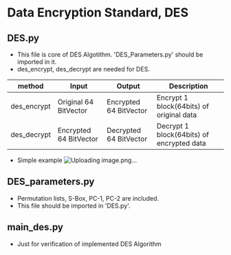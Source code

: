 # Data Encryption Standard, DES

## DES.py
 - This file is core of DES Algotithm. 'DES_Parameters.py' should be imported in it.
 - des_encrypt, des_decrypt are needed for DES.

 |method|Input|Output|Description|
 |-------|-----|-----|---------|
 |des_encrypt|Original 64 BitVector|Encrypted 64 BitVector|Encrypt 1 block(64bits) of original data|
 |des_decrypt|Encrypted 64 BitVector|Decrypted 64 BitVector|Decrypt 1 block(64bits) of encrypted data|
 
 - Simple example
   ![Uploading image.png…]()

## DES_parameters.py
 - Permutation lists, S-Box, PC-1, PC-2 are included.
 - This file should be imported in 'DES.py'.

## main_des.py
 - Just for verification of implemented DES Algorithm
